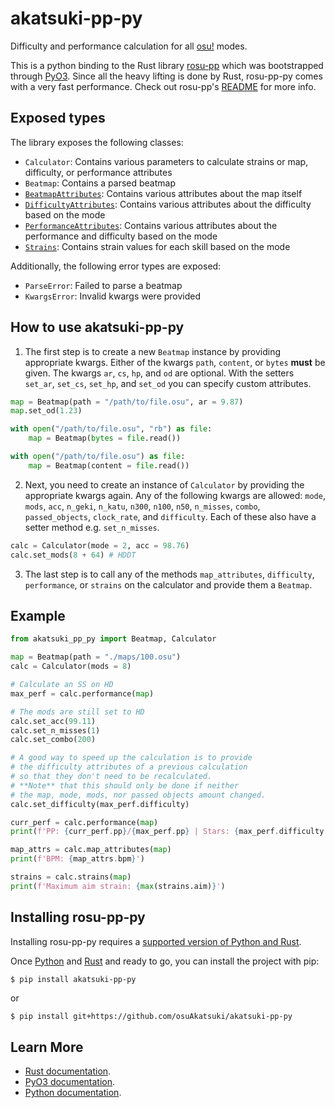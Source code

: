 # akatsuki-pp-py

Difficulty and performance calculation for all [osu!](https://osu.ppy.sh/) modes.

This is a python binding to the Rust library [rosu-pp](https://github.com/MaxOhn/rosu-pp) which was bootstrapped through [PyO3](https://github.com/PyO3/PyO3).
Since all the heavy lifting is done by Rust, rosu-pp-py comes with a very fast performance.
Check out rosu-pp's [README](https://github.com/MaxOhn/rosu-pp/blob/main/README.md) for more info.

## Exposed types

The library exposes the following classes:

- `Calculator`: Contains various parameters to calculate strains or map, difficulty, or performance attributes
- `Beatmap`: Contains a parsed beatmap
- [`BeatmapAttributes`](https://github.com/MaxOhn/rosu-pp-py/blob/81e1d6f28064b832661a4940a3896a2089f76b6b/rosu_pp_py.pyi#L199-L231): Contains various attributes about the map itself
- [`DifficultyAttributes`](https://github.com/MaxOhn/rosu-pp-py/blob/81e1d6f28064b832661a4940a3896a2089f76b6b/rosu_pp_py.pyi#L234-L284): Contains various attributes about the difficulty based on the mode
- [`PerformanceAttributes`](https://github.com/MaxOhn/rosu-pp-py/blob/81e1d6f28064b832661a4940a3896a2089f76b6b/rosu_pp_py.pyi#L287-L313): Contains various attributes about the performance and difficulty based on the mode
- [`Strains`](https://github.com/MaxOhn/rosu-pp-py/blob/81e1d6f28064b832661a4940a3896a2089f76b6b/rosu_pp_py.pyi#L316-L346): Contains strain values for each skill based on the mode

Additionally, the following error types are exposed:
- `ParseError`: Failed to parse a beatmap
- `KwargsError`: Invalid kwargs were provided

## How to use akatsuki-pp-py

1) The first step is to create a new `Beatmap` instance by providing appropriate kwargs.
Either of the kwargs `path`, `content`, or `bytes` **must** be given. The kwargs `ar`, `cs`, `hp`, and `od` are optional.
With the setters `set_ar`, `set_cs`, `set_hp`, and `set_od` you can specify custom attributes.
```py
map = Beatmap(path = "/path/to/file.osu", ar = 9.87)
map.set_od(1.23)

with open("/path/to/file.osu", "rb") as file:
    map = Beatmap(bytes = file.read())

with open("/path/to/file.osu") as file:
    map = Beatmap(content = file.read())
```

2) Next, you need to create an instance of `Calculator` by providing the appropriate kwargs again.
Any of the following kwargs are allowed: `mode`, `mods`, `acc`, `n_geki`, `n_katu`, `n300`, `n100`, `n50`, `n_misses`, `combo`, `passed_objects`, `clock_rate`, and `difficulty`.
Each of these also have a setter method e.g. `set_n_misses`.
```py
calc = Calculator(mode = 2, acc = 98.76)
calc.set_mods(8 + 64) # HDDT
```

3) The last step is to call any of the methods `map_attributes`, `difficulty`, `performance`, or `strains` on the calculator and provide them a `Beatmap`.

## Example

```py
from akatsuki_pp_py import Beatmap, Calculator

map = Beatmap(path = "./maps/100.osu")
calc = Calculator(mods = 8)

# Calculate an SS on HD
max_perf = calc.performance(map)

# The mods are still set to HD
calc.set_acc(99.11)
calc.set_n_misses(1)
calc.set_combo(200)

# A good way to speed up the calculation is to provide
# the difficulty attributes of a previous calculation
# so that they don't need to be recalculated.
# **Note** that this should only be done if neither
# the map, mode, mods, nor passed objects amount changed.
calc.set_difficulty(max_perf.difficulty)

curr_perf = calc.performance(map)
print(f'PP: {curr_perf.pp}/{max_perf.pp} | Stars: {max_perf.difficulty.stars}')

map_attrs = calc.map_attributes(map)
print(f'BPM: {map_attrs.bpm}')

strains = calc.strains(map)
print(f'Maximum aim strain: {max(strains.aim)}')
```

## Installing rosu-pp-py

Installing rosu-pp-py requires a [supported version of Python and Rust](https://github.com/PyO3/PyO3#usage).

Once [Python](https://www.python.org/downloads/) and [Rust](https://www.rust-lang.org/learn/get-started) and ready to go, you can install the project with pip:

```sh
$ pip install akatsuki-pp-py
```
or
```
$ pip install git+https://github.com/osuAkatsuki/akatsuki-pp-py
```

## Learn More
- [Rust documentation](https://www.rust-lang.org).
- [PyO3 documentation](https://pyo3.rs/).
- [Python documentation](https://docs.python.org/3/).
